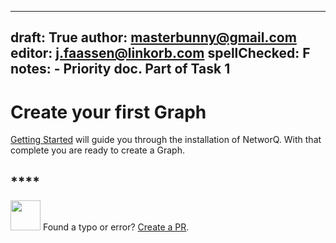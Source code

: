 
---
draft: True
author: masterbunny@gmail.com
editor: j.faassen@linkorb.com
spellChecked: F
notes:  - Priority doc. Part of Task 1
---

# Create your first Graph

[Getting Started](getting-started.md) will guide you through the installation of NetworQ. With that complete you are ready to create a Graph.


## ****


<img src="https://github.com/favicon.ico" width="48"> Found a typo or error? [Create a PR](https://github.com/networq/www.networq.io).








